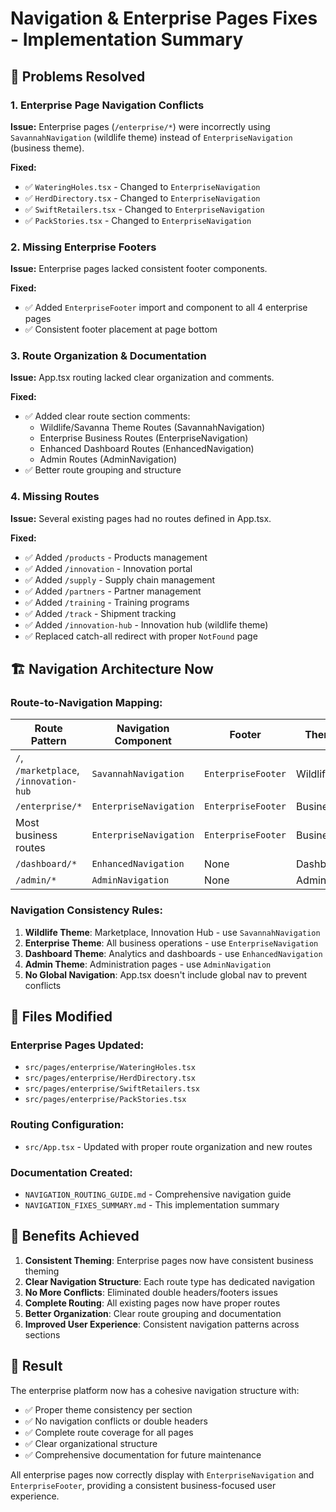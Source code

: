 # Navigation & Enterprise Pages Fixes - Implementation Summary

## 🎯 Problems Resolved

### 1. **Enterprise Page Navigation Conflicts**

**Issue:** Enterprise pages (`/enterprise/*`) were incorrectly using `SavannahNavigation` (wildlife theme) instead of `EnterpriseNavigation` (business theme).

**Fixed:**

- ✅ `WateringHoles.tsx` - Changed to `EnterpriseNavigation`
- ✅ `HerdDirectory.tsx` - Changed to `EnterpriseNavigation`
- ✅ `SwiftRetailers.tsx` - Changed to `EnterpriseNavigation`
- ✅ `PackStories.tsx` - Changed to `EnterpriseNavigation`

### 2. **Missing Enterprise Footers**

**Issue:** Enterprise pages lacked consistent footer components.

**Fixed:**

- ✅ Added `EnterpriseFooter` import and component to all 4 enterprise pages
- ✅ Consistent footer placement at page bottom

### 3. **Route Organization & Documentation**

**Issue:** App.tsx routing lacked clear organization and comments.

**Fixed:**

- ✅ Added clear route section comments:
  - Wildlife/Savanna Theme Routes (SavannahNavigation)
  - Enterprise Business Routes (EnterpriseNavigation)
  - Enhanced Dashboard Routes (EnhancedNavigation)
  - Admin Routes (AdminNavigation)
- ✅ Better route grouping and structure

### 4. **Missing Routes**

**Issue:** Several existing pages had no routes defined in App.tsx.

**Fixed:**

- ✅ Added `/products` - Products management
- ✅ Added `/innovation` - Innovation portal
- ✅ Added `/supply` - Supply chain management
- ✅ Added `/partners` - Partner management
- ✅ Added `/training` - Training programs
- ✅ Added `/track` - Shipment tracking
- ✅ Added `/innovation-hub` - Innovation hub (wildlife theme)
- ✅ Replaced catch-all redirect with proper `NotFound` page

## 🏗 Navigation Architecture Now

### Route-to-Navigation Mapping:

| Route Pattern                          | Navigation Component   | Footer             | Theme     |
| -------------------------------------- | ---------------------- | ------------------ | --------- |
| `/`, `/marketplace`, `/innovation-hub` | `SavannahNavigation`   | `EnterpriseFooter` | Wildlife  |
| `/enterprise/*`                        | `EnterpriseNavigation` | `EnterpriseFooter` | Business  |
| Most business routes                   | `EnterpriseNavigation` | `EnterpriseFooter` | Business  |
| `/dashboard/*`                         | `EnhancedNavigation`   | None               | Dashboard |
| `/admin/*`                             | `AdminNavigation`      | None               | Admin     |

### Navigation Consistency Rules:

1. **Wildlife Theme**: Marketplace, Innovation Hub - use `SavannahNavigation`
2. **Enterprise Theme**: All business operations - use `EnterpriseNavigation`
3. **Dashboard Theme**: Analytics and dashboards - use `EnhancedNavigation`
4. **Admin Theme**: Administration pages - use `AdminNavigation`
5. **No Global Navigation**: App.tsx doesn't include global nav to prevent conflicts

## 📁 Files Modified

### Enterprise Pages Updated:

- `src/pages/enterprise/WateringHoles.tsx`
- `src/pages/enterprise/HerdDirectory.tsx`
- `src/pages/enterprise/SwiftRetailers.tsx`
- `src/pages/enterprise/PackStories.tsx`

### Routing Configuration:

- `src/App.tsx` - Updated with proper route organization and new routes

### Documentation Created:

- `NAVIGATION_ROUTING_GUIDE.md` - Comprehensive navigation guide
- `NAVIGATION_FIXES_SUMMARY.md` - This implementation summary

## 🚀 Benefits Achieved

1. **Consistent Theming**: Enterprise pages now have consistent business theming
2. **Clear Navigation Structure**: Each route type has dedicated navigation
3. **No More Conflicts**: Eliminated double headers/footers issues
4. **Complete Routing**: All existing pages now have proper routes
5. **Better Organization**: Clear route grouping and documentation
6. **Improved User Experience**: Consistent navigation patterns across sections

## 🎉 Result

The enterprise platform now has a cohesive navigation structure with:

- ✅ Proper theme consistency per section
- ✅ No navigation conflicts or double headers
- ✅ Complete route coverage for all pages
- ✅ Clear organizational structure
- ✅ Comprehensive documentation for future maintenance

All enterprise pages now correctly display with `EnterpriseNavigation` and `EnterpriseFooter`, providing a consistent business-focused user experience.

